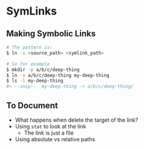# SymLinks

## Making Symbolic Links

```sh
# The pattern is:
$ ln -s <source_path> <symlink_path>

# So for example
$ mkdir -p a/b/c/deep-thing
$ ln -s a/b/c/deep-thing my-deep-thing
$ ls -l my-deep-thing
#> --snip--  my-deep-thing -> a/b/c/deep-thing/
```

## To Document

* What happens when delete the target of the link?
* Using `stat` to look at the link
    * The link is just a file
* Using absolute vs relative paths

